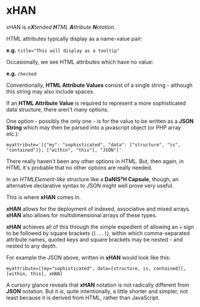 # xHAN
xHAN is *e**X**tended **H**TML **A**ttribute **N**otation*.

HTML attributes typically display as a name-value pair:

**e.g.** `title="This will display as a tooltip"`

Occasionally, we see HTML attributes which have no value:

**e.g.** `checked`

Conventionally, **HTML Attribute Values** consist of a single string - although this string may also include spaces.

If an **HTML Attribute Value** is required to represent a more sophisticated data structure, there aren't many options.

One option - possibly the only one - is for the value to be written as a **JSON String** which may then be parsed into a javascript object (or PHP array etc.):

    myattribute='[{"my": "sophisticated", "data": ["structure", "is", "contained"]}, ["within", "this"], "JSON"]'
    
There really haven't been any other options in HTML. But, then again, in HTML it's probable that no other options are really needed.

In an *HTMLElement-like* structure like a **DaNIS³H Capsule**,  though, an alternative declarative syntax to JSON might well prove very useful.

This is where **xHAN** comes in.

**xHAN** allows for the deployment of indexed, associative and mixed arrays. **xHAN** also allows for multidimensional arrays of these types.

**xHAN** achieves all of this through the simple expedient of allowing an `=` sign to be followed by square brackets (`[...]`), within which comma-separated attribute names, quoted keys and square brackets may be nested - and nested to any depth.

For example the JSON above, written in **xHAN** would look like this:

    myattribute=[[my="sophisticated", data=[structure, is, contained]], [within, this], xHAN]
    
A cursory glance reveals that **xHAN** notation is not radically different from **JSON** notation. But it *is*, quite intentionally, a little shorter and simpler, not least because it is derived from HTML, rather than JavaScript.

